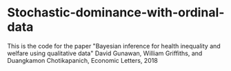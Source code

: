 # Stochastic-dominance-with-ordinal-data
This is the code for the paper "Bayesian inference for health inequality and welfare using qualitative data"
David Gunawan, William Griffiths, and Duangkamon Chotikapanich, Economic Letters, 2018
